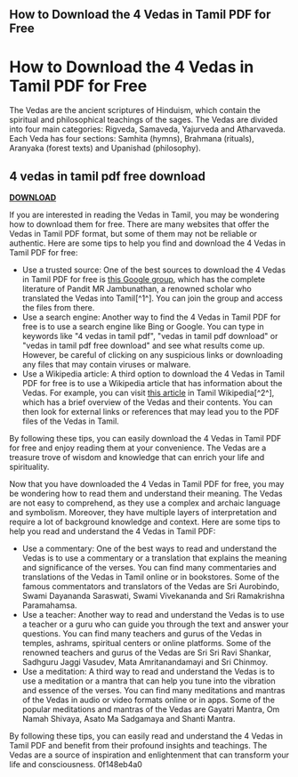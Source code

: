 ## How to Download the 4 Vedas in Tamil PDF for Free

  
# How to Download the 4 Vedas in Tamil PDF for Free
 
The Vedas are the ancient scriptures of Hinduism, which contain the spiritual and philosophical teachings of the sages. The Vedas are divided into four main categories: Rigveda, Samaveda, Yajurveda and Atharvaveda. Each Veda has four sections: Samhita (hymns), Brahmana (rituals), Aranyaka (forest texts) and Upanishad (philosophy).
 
## 4 vedas in tamil pdf free download


[**DOWNLOAD**](https://www.google.com/url?q=https%3A%2F%2Fshurll.com%2F2tKEYr&sa=D&sntz=1&usg=AOvVaw0Av4B9_2CtMqPMXhH2RQWq)

 
If you are interested in reading the Vedas in Tamil, you may be wondering how to download them for free. There are many websites that offer the Vedas in Tamil PDF format, but some of them may not be reliable or authentic. Here are some tips to help you find and download the 4 Vedas in Tamil PDF for free:
 
- Use a trusted source: One of the best sources to download the 4 Vedas in Tamil PDF for free is [this Google group](https://groups.google.com/g/mintamil/c/lhosDvt0BXY), which has the complete literature of Pandit MR Jambunathan, a renowned scholar who translated the Vedas into Tamil[^1^]. You can join the group and access the files from there.
- Use a search engine: Another way to find the 4 Vedas in Tamil PDF for free is to use a search engine like Bing or Google. You can type in keywords like "4 vedas in tamil pdf", "vedas in tamil pdf download" or "vedas in tamil pdf free download" and see what results come up. However, be careful of clicking on any suspicious links or downloading any files that may contain viruses or malware.
- Use a Wikipedia article: A third option to download the 4 Vedas in Tamil PDF for free is to use a Wikipedia article that has information about the Vedas. For example, you can visit [this article](https://ta.wikipedia.org/wiki/%E0%AE%B5%E0%AF%87%E0%AE%A4%E0%AE%AE%E0%AF%8D) in Tamil Wikipedia[^2^], which has a brief overview of the Vedas and their contents. You can then look for external links or references that may lead you to the PDF files of the Vedas in Tamil.

By following these tips, you can easily download the 4 Vedas in Tamil PDF for free and enjoy reading them at your convenience. The Vedas are a treasure trove of wisdom and knowledge that can enrich your life and spirituality.
  
Now that you have downloaded the 4 Vedas in Tamil PDF for free, you may be wondering how to read them and understand their meaning. The Vedas are not easy to comprehend, as they use a complex and archaic language and symbolism. Moreover, they have multiple layers of interpretation and require a lot of background knowledge and context. Here are some tips to help you read and understand the 4 Vedas in Tamil PDF:

- Use a commentary: One of the best ways to read and understand the Vedas is to use a commentary or a translation that explains the meaning and significance of the verses. You can find many commentaries and translations of the Vedas in Tamil online or in bookstores. Some of the famous commentators and translators of the Vedas are Sri Aurobindo, Swami Dayananda Saraswati, Swami Vivekananda and Sri Ramakrishna Paramahamsa.
- Use a teacher: Another way to read and understand the Vedas is to use a teacher or a guru who can guide you through the text and answer your questions. You can find many teachers and gurus of the Vedas in temples, ashrams, spiritual centers or online platforms. Some of the renowned teachers and gurus of the Vedas are Sri Sri Ravi Shankar, Sadhguru Jaggi Vasudev, Mata Amritanandamayi and Sri Chinmoy.
- Use a meditation: A third way to read and understand the Vedas is to use a meditation or a mantra that can help you tune into the vibration and essence of the verses. You can find many meditations and mantras of the Vedas in audio or video formats online or in apps. Some of the popular meditations and mantras of the Vedas are Gayatri Mantra, Om Namah Shivaya, Asato Ma Sadgamaya and Shanti Mantra.

By following these tips, you can easily read and understand the 4 Vedas in Tamil PDF and benefit from their profound insights and teachings. The Vedas are a source of inspiration and enlightenment that can transform your life and consciousness.
 0f148eb4a0
